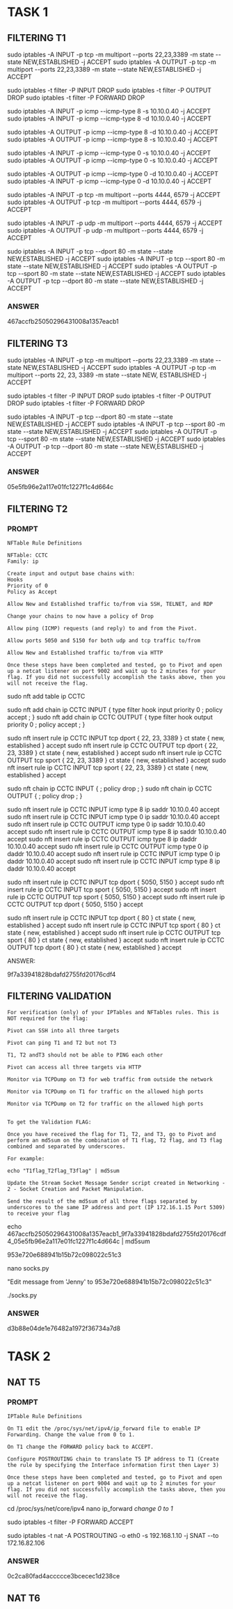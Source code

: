 # TASK 1


## FILTERING T1

sudo iptables -A INPUT -p tcp -m multiport --ports 22,23,3389 -m state --state NEW,ESTABLISHED -j ACCEPT
sudo iptables -A OUTPUT -p tcp -m multiport --ports 22,23,3389 -m state --state NEW,ESTABLISHED -j ACCEPT


sudo iptables -t filter -P INPUT DROP
sudo iptables -t filter -P OUTPUT DROP
sudo iptables -t filter -P FORWARD DROP

sudo iptables -A INPUT -p icmp --icmp-type 8 -s 10.10.0.40 -j ACCEPT
sudo iptables -A INPUT -p icmp --icmp-type 8 -d 10.10.0.40 -j ACCEPT

sudo iptables -A OUTPUT -p icmp --icmp-type 8 -d 10.10.0.40 -j ACCEPT
sudo iptables -A OUTPUT -p icmp --icmp-type 8 -s 10.10.0.40 -j ACCEPT

sudo iptables -A INPUT -p icmp --icmp-type 0 -s 10.10.0.40 -j ACCEPT
sudo iptables -A OUTPUT -p icmp --icmp-type 0 -s 10.10.0.40 -j ACCEPT

sudo iptables -A OUTPUT -p icmp --icmp-type 0 -d 10.10.0.40 -j ACCEPT
sudo iptables -A INPUT -p icmp --icmp-type 0 -d 10.10.0.40 -j ACCEPT

sudo iptables -A INPUT -p tcp -m multiport --ports 4444, 6579 -j ACCEPT
sudo iptables -A OUTPUT -p tcp -m multiport --ports 4444, 6579 -j ACCEPT

sudo iptables -A INPUT -p udp -m multiport --ports 4444, 6579 -j ACCEPT
sudo iptables -A OUTPUT -p udp -m multiport --ports 4444, 6579 -j ACCEPT

sudo iptables -A INPUT -p tcp --dport 80 -m state --state NEW,ESTABLISHED -j ACCEPT
sudo iptables -A INPUT -p tcp --sport 80 -m state --state NEW,ESTABLISHED -j ACCEPT
sudo iptables -A OUTPUT -p tcp --sport 80 -m state --state NEW,ESTABLISHED -j ACCEPT
sudo iptables -A OUTPUT -p tcp --dport 80 -m state --state NEW,ESTABLISHED -j ACCEPT



### ANSWER 

  467accfb25050296431008a1357eacb1



  ## FILTERING T3

  sudo iptables -A INPUT -p tcp -m multiport --ports 22,23,3389 -m state --state NEW,ESTABLISHED -j ACCEPT
sudo iptables -A OUTPUT -p tcp -m multiport --ports 22, 23, 3389 -m state --state NEW, ESTABLISHED -j ACCEPT


sudo iptables -t filter -P INPUT DROP
sudo iptables -t filter -P OUTPUT DROP
sudo iptables -t filter -P FORWARD DROP


sudo iptables -A INPUT -p tcp --dport 80 -m state --state NEW,ESTABLISHED -j ACCEPT
sudo iptables -A INPUT -p tcp --sport 80 -m state --state NEW,ESTABLISHED -j ACCEPT
sudo iptables -A OUTPUT -p tcp --sport 80 -m state --state NEW,ESTABLISHED -j ACCEPT
sudo iptables -A OUTPUT -p tcp --dport 80 -m state --state NEW,ESTABLISHED -j ACCEPT


### ANSWER

05e5fb96e2a117e01fc1227f1c4d664c


## FILTERING T2

### PROMPT 
```
NFTable Rule Definitions

NFTable: CCTC
Family: ip

Create input and output base chains with:
Hooks
Priority of 0
Policy as Accept

Allow New and Established traffic to/from via SSH, TELNET, and RDP

Change your chains to now have a policy of Drop

Allow ping (ICMP) requests (and reply) to and from the Pivot.

Allow ports 5050 and 5150 for both udp and tcp traffic to/from

Allow New and Established traffic to/from via HTTP

Once these steps have been completed and tested, go to Pivot and open up a netcat listener on port 9002 and wait up to 2 minutes for your flag. If you did not successfully accomplish the tasks above, then you will not receive the flag.
```
sudo nft add table ip CCTC

sudo nft add chain ip CCTC INPUT { type filter hook input priority 0 \; policy accept \; }
sudo nft add chain ip CCTC OUTPUT { type filter hook output priority 0 \; policy accept \; }


sudo nft insert rule ip CCTC INPUT tcp dport { 22, 23, 3389 } ct state { new, established } accept 
sudo nft insert rule ip CCTC OUTPUT tcp dport { 22, 23, 3389 } ct state { new, established } accept 
sudo nft insert rule ip CCTC OUTPUT tcp sport { 22, 23, 3389 } ct state { new, established } accept 
sudo nft insert rule ip CCTC INPUT tcp sport { 22, 23, 3389 } ct state { new, established } accept

sudo nft chain ip CCTC INPUT { \; policy drop \; }
sudo nft chain ip CCTC OUTPUT { \; policy drop \; }


sudo nft insert rule ip CCTC INPUT icmp type 8 ip  saddr 10.10.0.40 accept
sudo nft insert rule ip CCTC INPUT icmp type 0 ip  saddr 10.10.0.40 accept
sudo nft insert rule ip CCTC OUTPUT icmp type 0 ip  saddr 10.10.0.40 accept
sudo nft insert rule ip CCTC OUTPUT icmp type 8 ip  saddr 10.10.0.40 accept
sudo nft insert rule ip CCTC OUTPUT icmp type 8 ip  daddr 10.10.0.40 accept
sudo nft insert rule ip CCTC OUTPUT icmp type 0 ip  daddr 10.10.0.40 accept
sudo nft insert rule ip CCTC INPUT icmp type 0 ip  daddr 10.10.0.40 accept
sudo nft insert rule ip CCTC INPUT icmp type 8 ip  daddr 10.10.0.40 accept



sudo nft insert rule ip CCTC INPUT tcp dport { 5050, 5150 }  accept
sudo nft insert rule ip CCTC INPUT tcp sport { 5050, 5150 }  accept
sudo nft insert rule ip CCTC OUTPUT tcp sport { 5050, 5150 }  accept
sudo nft insert rule ip CCTC OUTPUT tcp dport { 5050, 5150 }  accept

sudo nft insert rule ip CCTC INPUT tcp dport { 80 } ct state { new, established } accept
sudo nft insert rule ip CCTC INPUT tcp sport { 80 } ct state { new, established } accept
sudo nft insert rule ip CCTC OUTPUT tcp sport { 80 } ct state { new, established } accept
sudo nft insert rule ip CCTC OUTPUT tcp dport { 80 } ct state { new, established } accept


ANSWER:

9f7a33941828bdafd2755fd20176cdf4


## FILTERING VALIDATION

```
For verification (only) of your IPTables and NFTables rules. This is NOT required for the flag:

Pivot can SSH into all three targets

Pivot can ping T1 and T2 but not T3

T1, T2 andT3 should not be able to PING each other

Pivot can access all three targets via HTTP

Monitor via TCPDump on T3 for web traffic from outside the network

Monitor via TCPDump on T1 for traffic on the allowed high ports

Monitor via TCPDump on T2 for traffic on the allowed high ports


To get the Validation FLAG:

Once you have received the flag for T1, T2, and T3, go to Pivot and perform an md5sum on the combination of T1 flag, T2 flag, and T3 flag combined and separated by underscores.

For example:

echo "T1flag_T2flag_T3flag" | md5sum

Update the Stream Socket Message Sender script created in Networking - 2 - Socket Creation and Packet Manipulation.

Send the result of the md5sum of all three flags separated by underscores to the same IP address and port (IP 172.16.1.15 Port 5309) to receive your flag
```
echo 467accfb25050296431008a1357eacb1_9f7a33941828bdafd2755fd20176cdf4_05e5fb96e2a117e01fc1227f1c4d664c | md5sum

953e720e688941b15b72c098022c51c3

nano socks.py

"Edit message from 'Jenny' to  953e720e688941b15b72c098022c51c3"

./socks.py 

### ANSWER 

d3b88e04de1e76482a1972f36734a7d8


# TASK 2
## NAT T5

### PROMPT
```
IPTable Rule Definitions

On T1 edit the /proc/sys/net/ipv4/ip_forward file to enable IP Forwarding. Change the value from 0 to 1.

On T1 change the FORWARD policy back to ACCEPT.

Configure POSTROUTING chain to translate T5 IP address to T1 (Create the rule by specifying the Interface information first then Layer 3)

Once these steps have been completed and tested, go to Pivot and open up a netcat listener on port 9004 and wait up to 2 minutes for your flag. If you did not successfully accomplish the tasks above, then you will not receive the flag.
```
cd /proc/sys/net/core/ipv4
nano ip_forward
*change 0 to 1*

sudo iptables -t filter -P FORWARD ACCEPT

sudo iptables -t nat -A POSTROUTING -o eth0 -s 192.168.1.10 -j SNAT --to 172.16.82.106

### ANSWER

0c2ca80fad4accccce3bcecec1d238ce

## NAT T6





